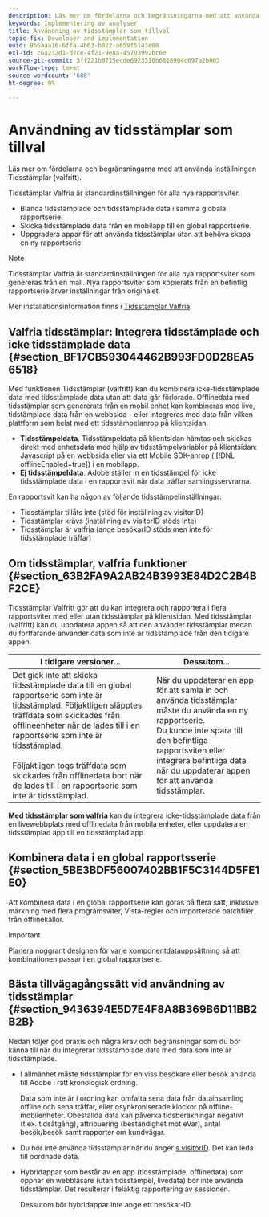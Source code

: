 ```yaml
---
description: Läs mer om fördelarna och begränsningarna med att använda inställningen Tidsstämplar (valfritt).
keywords: Implementering av analyser
title: Användning av tidsstämplar som tillval
topic-fix: Developer and implementation
uuid: 956aaa16-6ffa-4b63-b022-a659f5143e00
exl-id: c6a232d1-d7ce-4f21-9e8a-45703992bc6e
source-git-commit: 3ff221b8715ecde6923310b6818904c697a2b003
workflow-type: tm+mt
source-wordcount: '608'
ht-degree: 0%

---
```


# Användning av tidsstämplar som tillval

Läs mer om fördelarna och begränsningarna med att använda inställningen Tidsstämplar (valfritt).

Tidsstämplar Valfria är standardinställningen för alla nya rapportsviter.

* Blanda tidsstämplade och tidsstämplade data i samma globala rapportserie.
* Skicka tidsstämplade data från en mobilapp till en global rapportserie.
* Uppgradera appar för att använda tidsstämplar utan att behöva skapa en ny rapportserie.

>[!NOTE]
>
>Tidsstämplar Valfria är standardinställningen för alla nya rapportsviter som genereras från en mall. Nya rapportsviter som kopierats från en befintlig rapportserie ärver inställningar från originalet.

Mer installationsinformation finns i [Tidsstämplar Valfria](https://experienceleague.adobe.com/docs/analytics/admin/admin-tools/timestamp-optional.html).

## Valfria tidsstämplar: Integrera tidsstämplade och icke tidsstämplade data {#section_BF17CB593044462B993FD0D28EA56518}

Med funktionen Tidsstämplar (valfritt) kan du kombinera icke-tidsstämplade data med tidsstämplade data utan att data går förlorade. Offlinedata med tidsstämplar som genererats från en mobil enhet kan kombineras med live, tidstämplade data från en webbsida - eller integreras med data från vilken plattform som helst med ett tidsstämpelanrop på klientsidan.

* **Tidsstämpeldata**. Tidsstämpeldata på klientsidan hämtas och skickas direkt med enhetsdata med hjälp av tidsstämpelvariabler på klientsidan: Javascript på en webbsida eller via ett Mobile SDK-anrop ( [!DNL offlineEnabled=true]) i en mobilapp.
* **Ej tidsstämpeldata**. Adobe ställer in en tidsstämpel för icke tidsstämplade data i en rapportsvit när data träffar samlingsservrarna.


En rapportsvit kan ha någon av följande tidsstämpelinställningar:

* Tidsstämplar tillåts inte (stöd för inställning av visitorID)
* Tidsstämplar krävs (inställning av visitorID stöds inte)
* Tidsstämplar är valfria (ange besökarID stöds men inte för tidsstämplade träffar)

## Om tidsstämplar, valfria funktioner {#section_63B2FA9A2AB24B3993E84D2C2B4BF2CE}

Tidsstämplar Valfritt gör att du kan integrera och rapportera i flera rapportsviter med eller utan tidsstämplar på klientsidan. Med tidsstämplar (valfritt) kan du uppdatera appen så att den använder tidsstämplar medan du fortfarande använder data som inte är tidsstämplade från den tidigare appen.

| I tidigare versioner... | Dessutom... |
|--- |--- |
| Det gick inte att skicka tidsstämplade data till en global rapportserie som inte är tidsstämplad. Följaktligen släpptes träffdata som skickades från offlineenheter när de lades till i en rapportserie som inte är tidsstämplad. <br/><br/>Följaktligen togs träffdata som skickades från offlinedata bort när de lades till i en rapportserie som inte är tidsstämplad. | När du uppdaterar en app för att samla in och använda tidsstämplar måste du använda en ny rapportserie. <br/>Du kunde inte spara till den befintliga rapportsviten eller integrera befintliga data när du uppdaterar appen för att använda tidsstämplar. |

**Med tidsstämplar som valfria** kan du integrera icke-tidsstämplade data från en livewebbplats med offlinedata från mobila enheter, eller uppdatera en tidsstämplad app till en tidsstämplad app.

## Kombinera data i en global rapportsserie {#section_5BE3BDF56007402BB1F5C3144D5FE1E0}

Att kombinera data i en global rapportserie kan göras på flera sätt, inklusive märkning med flera programsviter, Vista-regler och importerade batchfiler från offlinekällor.

>[!IMPORTANT]
>
>Planera noggrant designen för varje komponentdatauppsättning så att kombinationen passar i en global rapportserie.

## Bästa tillvägagångssätt vid användning av tidsstämplar {#section_9436394E5D7E4F8A8B369B6D11BB2B2B}

Nedan följer god praxis och några krav och begränsningar som du bör känna till när du integrerar tidsstämplade data med data som inte är tidsstämplade.

* I allmänhet måste tidsstämplar för en viss besökare eller besök anlända till Adobe i rätt kronologisk ordning.

   Data som inte är i ordning kan omfatta sena data från datainsamling offline och sena träffar, eller osynkroniserade klockor på offline-mobilenheter. Obeställda data kan påverka tidsberäkningar negativt (t.ex. tidsåtgång), attribuering (beständighet mot eVar), antal besök/besök samt rapporter om kundvägar.

* Du bör inte använda tidsstämplar när du anger [s.visitorID](/help/implement/vars/config-vars/visitorid.md). Det kan leda till oordnade data.

* Hybridappar som består av en app (tidsstämplade, offlinedata) som öppnar en webbläsare (utan tidsstämpel, livedata) bör inte använda tidsstämplar. Det resulterar i felaktig rapportering av sessionen.

   Dessutom bör hybridappar inte ange ett besökar-ID.
